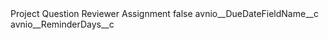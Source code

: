 <?xml version="1.0" encoding="UTF-8"?>
<CustomMetadata xmlns="http://soap.sforce.com/2006/04/metadata" xmlns:xsi="http://www.w3.org/2001/XMLSchema-instance">
    <label>Project Question Reviewer Assignment</label>
    <protected>false</protected>
    <values>
        <field>avnio__DueDateFieldName__c</field>
        <value xsi:nil="true"/>
    </values>
    <values>
        <field>avnio__ReminderDays__c</field>
        <value xsi:nil="true"/>
    </values>
</CustomMetadata>
